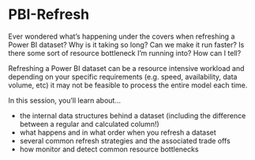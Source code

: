 # PBI-Refresh

Ever wondered what’s happening under the covers when refreshing a Power BI dataset? Why is it taking so long? Can we make it run faster? Is there some sort of resource bottleneck I’m running into? How can I tell?

Refreshing a Power BI dataset can be a resource intensive workload and depending on your specific requirements (e.g. speed, availability, data volume, etc) it may not be feasible to process the entire model each time.

In this session, you’ll learn about…

- the internal data structures behind a dataset (including the difference between a regular and calculated column!)
- what happens and in what order when you refresh a dataset
- several common refresh strategies and the associated trade offs
- how monitor and detect common resource bottlenecks
